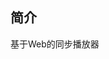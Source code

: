 <!--
 * @Description:
 * @Autor: ShenHao
 * @Date: 2021-04-10 15:13:23
 * @LastEditors: ShenHao
 * @LastEditTime: 2021-04-10 15:13:54
-->
## 简介
基于Web的同步播放器